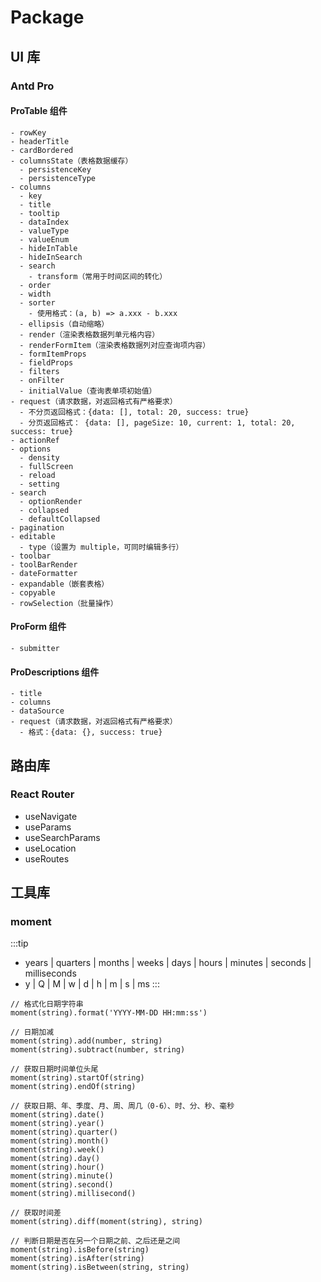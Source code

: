 # Package

## UI 库

### Antd Pro

#### ProTable 组件

```
- rowKey
- headerTitle
- cardBordered
- columnsState（表格数据缓存）
  - persistenceKey
  - persistenceType
- columns
  - key
  - title
  - tooltip
  - dataIndex
  - valueType
  - valueEnum
  - hideInTable
  - hideInSearch
  - search
    - transform（常用于时间区间的转化）
  - order
  - width
  - sorter
    - 使用格式：(a, b) => a.xxx - b.xxx
  - ellipsis（自动缩略）
  - render（渲染表格数据列单元格内容）
  - renderFormItem（渲染表格数据列对应查询项内容）
  - formItemProps
  - fieldProps
  - filters
  - onFilter
  - initialValue（查询表单项初始值）
- request（请求数据，对返回格式有严格要求）
  - 不分页返回格式：{data: [], total: 20, success: true}
  - 分页返回格式： {data: [], pageSize: 10, current: 1, total: 20, success: true}
- actionRef
- options
  - density
  - fullScreen
  - reload
  - setting
- search
  - optionRender
  - collapsed
  - defaultCollapsed
- pagination
- editable
  - type（设置为 multiple，可同时编辑多行）
- toolbar
- toolBarRender
- dateFormatter
- expandable（嵌套表格）
- copyable
- rowSelection（批量操作）
```

#### ProForm 组件

```
- submitter
```

#### ProDescriptions 组件

```
- title
- columns
- dataSource
- request（请求数据，对返回格式有严格要求）
  - 格式：{data: {}, success: true}
```

## 路由库

### React Router

- useNavigate
- useParams
- useSearchParams
- useLocation
- useRoutes

## 工具库

### moment

:::tip

- years | quarters | months | weeks | days | hours | minutes | seconds | milliseconds
- y | Q | M | w | d | h | m | s | ms
:::

```
// 格式化日期字符串
moment(string).format('YYYY-MM-DD HH:mm:ss')

// 日期加减
moment(string).add(number, string)
moment(string).subtract(number, string)

// 获取日期时间单位头尾
moment(string).startOf(string)
moment(string).endOf(string)

// 获取日期、年、季度、月、周、周几（0-6）、时、分、秒、毫秒
moment(string).date()
moment(string).year()
moment(string).quarter()
moment(string).month()
moment(string).week()
moment(string).day()
moment(string).hour()
moment(string).minute()
moment(string).second()
moment(string).millisecond()

// 获取时间差
moment(string).diff(moment(string), string)

// 判断日期是否在另一个日期之前、之后还是之间
moment(string).isBefore(string)
moment(string).isAfter(string)
moment(string).isBetween(string, string)
```
